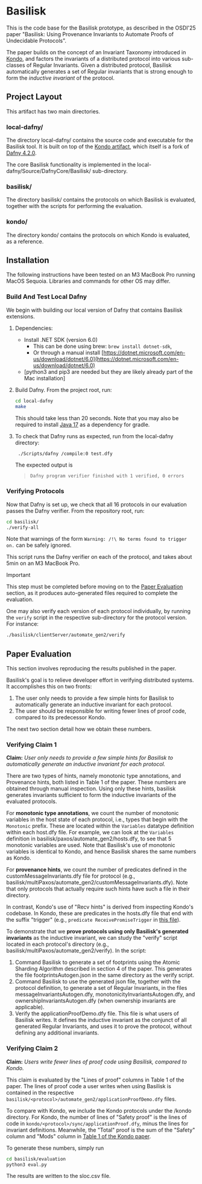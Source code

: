 # Basilisk

This is the code base for the Basilisk prototype, as described in the OSDI'25 paper
"Basilisk: Using Provenance Invariants to Automate Proofs of Undecidable Protocols".

The paper builds on the concept of an Invariant Taxonomy introduced in [Kondo](https://www.usenix.org/conference/osdi24/presentation/zhang-nuda), and factors the invariants of a distributed protocol into various sub-classes of Regular Invariants. Given a distributed protocol, Basilisk automatically generates a set of Regular invariants that is strong enough to form the *inductive invariant* of the protocol.

## Project Layout

This artifact has two main directories.

### local-dafny/

The directory local-dafny/ contains the source code and executable for the Basilisk tool. It is built on top of the [Kondo artifact](https://github.com/GLaDOS-Michigan/Kondo), which itself is a fork of
[Dafny 4.2.0](https://github.com/dafny-lang/dafny/releases/tag/v4.2.0).

The core Basilisk functionality is implemented in the local-dafny/Source/DafnyCore/Basilisk/ sub-directory.

### basilisk/

The directory basilisk/ contains the protocols on which Basilisk is evaluated, together with the scripts for performing the evaluation.

### kondo/

The directory kondo/ contains the protocols on which Kondo is evaluated, as a reference.

## Installation

The following instructions have been tested on an M3 MacBook Pro running MacOS Sequoia. Libraries and commands for other OS may differ.

### Build And Test Local Dafny

We begin with building our local version of Dafny that contains Basilisk extensions. 

1. Dependencies:
	* Install .NET SDK (version 6.0)
		* This can be done using brew: `brew install dotnet-sdk`,
		* Or through a manual install [https://dotnet.microsoft.com/en-us/download/dotnet/6.0](https://dotnet.microsoft.com/en-us/download/dotnet/6.0)
	* [python3 and pip3 are needed but they are likely already part of the Mac installation]
2. Build Dafny. From the project root, run:

	```bash
	cd local-dafny
	make
	```
	This should take less than 20 seconds.
	Note that you may also be required to install [Java 17](https://www.oracle.com/java/technologies/javase/jdk17-archive-downloads.html) as a dependency for gradle.
3. To check that Dafny runs as expected, run from the local-dafny directory:

	```bash
	 ./Scripts/dafny /compile:0 test.dfy
	```
	The expected output is
	> `Dafny program verifier finished with 1 verified, 0 errors`
	
### Verifying Protocols

Now that Dafny is set up, we check that all 16 protocols in our evaluation passes the Dafny verifier. From the repository root, run:

```bash
cd basilisk/
./verify-all 
```

Note that warnings of the form `Warning: /!\ No terms found to trigger on.` can be safely ignored.

This script runs the Dafny verifier on each of the protocol, and takes about 5min on an M3 MacBook Pro.

> [!IMPORTANT]  
> This step must be completed before moving on to the [Paper Evaluation](#paper-evaluation) section, as it produces auto-generated files required to complete the evaluation.

One may also verify each version of each protocol individually, by running the `verify` script in the respective sub-directory for the protocol version. For instance:

```bash
./basilisk/clientServer/automate_gen2/verify
```

## Paper Evaluation

This section involves reproducing the results published in the paper.

Basilisk's goal is to relieve developer effort in verifying distributed systems. It accomplishes this on two fronts:

1. The user only needs to provide a few simple hints for Basilisk to automatically generate an inductive invariant for each protocol.
2. The user should be responsible for writing fewer lines of proof code, compared to its predecessor Kondo.

The next two section detail how we obtain these numbers.

### Verifying Claim 1

**Claim:** *User only needs to provide a few simple hints for Basilisk to automatically generate an inductive invariant for each protocol.*

There are two types of hints, namely monotonic type annotations, and Provenance hints, both listed in Table 1 of the paper. These numbers are obtained through manual inspection.
Using only these hints, basilisk generates invariants sufficient to form the inductive invariants of the evaluated protocols.

For **monotonic type annotations**, we count the number of monotonic variables in the host state of each protocol, i.e., types that begin with the `Monotonic` prefix.
These are located within the `Variables` datatype definition within each host.dfy file.
For example, we can look at the `Variables` definition in basilisk/paxos/automate_gen2/hosts.dfy, to see that 5 monotonic variables are used.
Note that Basilisk's use of monotonic variables is identical to Kondo, and hence Basilisk shares the same numbers as Kondo.

For **provenance hints**, we count the number of predicates defined in the customMessageInvariants.dfy file for protocol (e.g., basilisk/multiPaxos/automate_gen2/customMessageInvariants.dfy).
Note that only protocols that actually require such hints have such a file in their directory.

In contrast, Kondo's use of "Recv hints" is derived from inspecting Kondo's codebase.
In Kondo, these are predicates in the hosts.dfy file that end with the suffix "trigger" (e.g., `predicate ReceivePromiseTrigger` in [this file](https://github.com/GLaDOS-Michigan/Kondo/blob/main/kondoPrototypes/paxos/hosts.dfy)).

To demonstrate that we **prove protocols using only Basilisk's generated invariants** as the inductive invariant, we can study the "verify" script located in each protocol's directory (e.g., basilisk/multiPaxos/automate_gen2/verify). In the script:

1. Command Basilisk to generate a set of footprints using the Atomic Sharding Algorithm described in section 4 of the paper. This generates the file footprintsAutogen.json in the same directory as the verify script.
2. Command Basilisk to use the generated json file, together with the protocol definition, to generate a set of Regular Invariants, in the files messageInvariantsAutogen.dfy, monotonicityInvariantsAutogen.dfy, and ownershipInvariantsAutogen.dfy (when ownership invariants are applicable).
3. Verify the applicationProofDemo.dfy file. This file is what users of Basilisk writes. It defines the inductive invariant as the conjunct of all generated Regular Invariants, and uses it to prove the protocol, without defining any additional invariants.

### Verifying Claim 2

**Claim:** *Users write fewer lines of proof code using Basilisk, compared to Kondo.*

This claim is evaluated by the "Lines of proof" columns in Table 1 of the paper.
The lines of proof code a user writes when using Basilisk is contained in the respective `basilisk/<protocol>/automate_gen2/applicationProofDemo.dfy` files.

To compare with Kondo, we include the Kondo protocols under the /kondo directory. For Kondo, the number of lines of "Safety proof" is the lines of code in `kondo/<protocol>/sync/applicationProof.dfy`, minus the lines for invariant definitions. Meanwhile, the "Total" proof is the sum of the "Safety" column and "Mods" column in [Table 1 of the Kondo paper](https://www.usenix.org/system/files/osdi24-zhang-nuda.pdf).

To generate these numbers, simply run

```bash
cd basilisk/evaluation
python3 eval.py
```

The results are written to the sloc.csv file.
